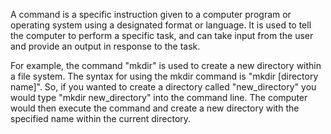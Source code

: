 




A command is a specific instruction given to a computer program or operating system using a designated format or language. It is used to tell the computer to perform a specific task, and can take input from the user and provide an output in response to the task.

For example, the command "mkdir" is used to create a new directory within a file system. The syntax for using the mkdir command is "mkdir [directory name]". So, if you wanted to create a directory called "new_directory" you would type "mkdir new_directory" into the command line. The computer would then execute the command and create a new directory with the specified name within the current directory.